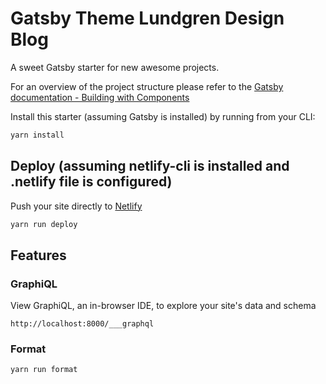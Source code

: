 # Gatsby Theme Lundgren Design Blog
A sweet Gatsby starter for new awesome projects.

For an overview of the project structure please refer to the [Gatsby documentation - Building with Components](https://www.gatsbyjs.org/docs/building-with-components/)

Install this starter (assuming Gatsby is installed) by running from your CLI:
```sh
yarn install
```

## Deploy (assuming netlify-cli is installed and .netlify file is configured)
Push your site directly to [Netlify](https://www.netlify.com/)
```sh
yarn run deploy
```

## Features

### GraphiQL
View GraphiQL, an in-browser IDE, to explore your site's data and schema
```
http://localhost:8000/___graphql
```

### Format
```sh
yarn run format
```

